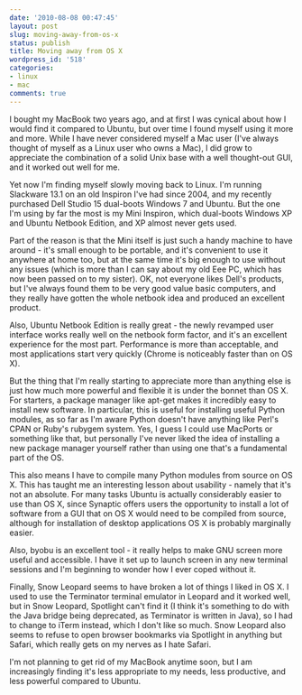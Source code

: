 ```yaml
---
date: '2010-08-08 00:47:45'
layout: post
slug: moving-away-from-os-x
status: publish
title: Moving away from OS X
wordpress_id: '518'
categories:
- linux
- mac
comments: true
---
```


I bought my MacBook two years ago, and at first I was cynical about how I would find it compared to Ubuntu, but over time I found myself using it more and more. While I have never considered myself a Mac user (I've always thought of myself as a Linux user who owns a Mac), I did grow to appreciate the combination of a solid Unix base with a well thought-out GUI, and it worked out well for me.

Yet now I'm finding myself slowly moving back to Linux. I'm running Slackware 13.1 on an old Inspiron I've had since 2004, and my recently purchased Dell Studio 15 dual-boots Windows 7 and Ubuntu. But the one I'm using by far the most is my Mini Inspiron, which dual-boots Windows XP and Ubuntu Netbook Edition, and XP almost never gets used.

Part of the reason is that the Mini itself is just such a handy machine to have around - it's small enough to be portable, and it's convenient to use it anywhere at home too, but at the same time it's big enough to use without any issues (which is more than I can say about my old Eee PC, which has now been passed on to my sister). OK, not everyone likes Dell's products, but I've always found them to be very good value basic computers, and they really have gotten the whole netbook idea and produced an excellent product.

Also, Ubuntu Netbook Edition is really great - the newly revamped user interface works really well on the netbook form factor, and it's an excellent experience for the most part. Performance is more than acceptable, and most applications start very quickly (Chrome is noticeably faster than on OS X).

But the thing that I'm really starting to appreciate more than anything else is just how much more powerful and flexible it is under the bonnet than OS X. For starters, a package manager like apt-get makes it incredibly easy to install new software. In particular, this is useful for installing useful Python modules, as so far as I'm aware Python doesn't have anything like Perl's CPAN or Ruby's rubygem system. Yes, I guess I could use MacPorts or something like that, but personally I've never liked the idea of installing a new package manager yourself rather than using one that's a fundamental part of the OS.

This also means I have to compile many Python modules from source on OS X. This has taught me an interesting lesson about usability - namely that it's not an absolute. For many tasks Ubuntu is actually considerably easier to use than OS X, since Synaptic offers users the opportunity to install a lot of software from a GUI that on OS X would need to be compiled from source, although for installation of desktop applications OS X is probably marginally easier.

Also, byobu is an excellent tool - it really helps to make GNU screen more useful and accessible. I have it set up to launch screen in any new terminal sessions and I'm beginning to wonder how I ever coped without it.

Finally, Snow Leopard seems to have broken a lot of things I liked in OS X. I used to use the Terminator terminal emulator in Leopard and it worked well, but in Snow Leopard, Spotlight can't find it (I think it's something to do with the Java bridge being deprecated, as Terminator is written in Java), so I had to change to iTerm instead, which I don't like so much. Snow Leopard also seems to refuse to open browser bookmarks via Spotlight in anything but Safari, which really gets on my nerves as I hate Safari.

I'm not planning to get rid of my MacBook anytime soon, but I am increasingly finding it's less appropriate to my needs, less productive, and less powerful compared to Ubuntu.

